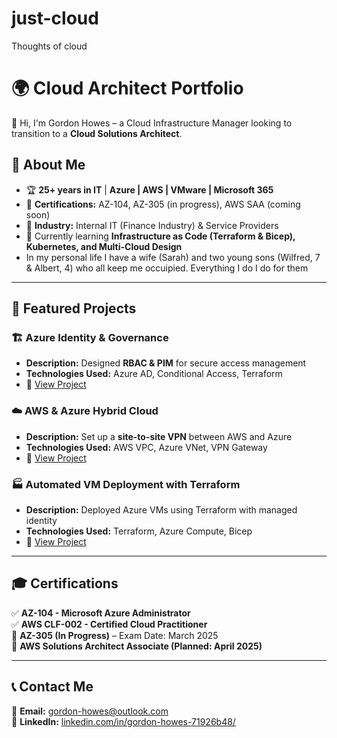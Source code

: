 # just-cloud
Thoughts of cloud
# 🌍 Cloud Architect Portfolio  
👋 Hi, I'm Gordon Howes – a Cloud Infrastructure Manager looking to transition to a **Cloud Solutions Architect**.  


## 🔹 About Me  
- 🏆 **25+ years in IT** | **Azure | AWS | VMware | Microsoft 365**  
- 📜 **Certifications:** AZ-104, AZ-305 (in progress), AWS SAA (coming soon)  
- 🏢 **Industry:** Internal IT (Finance Industry) & Service Providers  
- 🌱 Currently learning **Infrastructure as Code (Terraform & Bicep), Kubernetes, and Multi-Cloud Design**
- In my personal life I have a wife (Sarah) and two young sons (Wilfred, 7 & Albert, 4) who all keep me occuipied. Everything I do I do for them

---

## 📂 Featured Projects  

### 🏗 **Azure Identity & Governance**  
- **Description:** Designed **RBAC & PIM** for secure access management  
- **Technologies Used:** Azure AD, Conditional Access, Terraform  
- 🔗 [View Project](./Azure-Projects/Azure-Identity-Governance/README.md)  

### ☁️ **AWS & Azure Hybrid Cloud**  
- **Description:** Set up a **site-to-site VPN** between AWS and Azure  
- **Technologies Used:** AWS VPC, Azure VNet, VPN Gateway  
- 🔗 [View Project](./AWS-Projects/AWS-VPC-Setup/README.md)  

### 🏭 **Automated VM Deployment with Terraform**  
- **Description:** Deployed Azure VMs using Terraform with managed identity  
- **Technologies Used:** Terraform, Azure Compute, Bicep  
- 🔗 [View Project](./Azure-Projects/Azure-VM-Deployment/README.md)  

---

## 🎓 Certifications  
✅ **AZ-104 - Microsoft Azure Administrator**   
✅ **AWS CLF-002 - Certified Cloud Practitioner**  
📍 **AZ-305 (In Progress)** – Exam Date: March 2025  
📍 **AWS Solutions Architect Associate (Planned: April 2025)**  

---

## 📞 Contact Me  
📧 **Email:** [gordon-howes@outlook.com](mailto:gordon-howes@outlook.com)  
🔗 **LinkedIn:** [linkedin.com/in/gordon-howes-71926b48/](https://www.linkedin.com/in/gordon-howes-71926b48/)  
